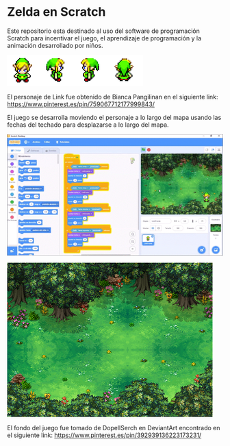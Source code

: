 # Zelda en Scratch
Este repositorio esta destinado al uso del software de programación Scratch para incentivar el juego, el aprendizaje de programación y la animación desarrollado por niños.

<img src="Poses.png"/>

El personaje de Link fue obtenido de Bianca Pangilinan en el siguiente link:
https://www.pinterest.es/pin/759067712177999843/

El juego se desarrolla moviendo el personaje a lo largo del mapa usando las fechas del techado para desplazarse a lo largo del mapa.

![](Zelda.gif)

<img src="Fondo.png"/>

El fondo del juego fue tomado de DopellSerch en DeviantArt encontrado en el siguiente link:
https://www.pinterest.es/pin/392939136223173231/

